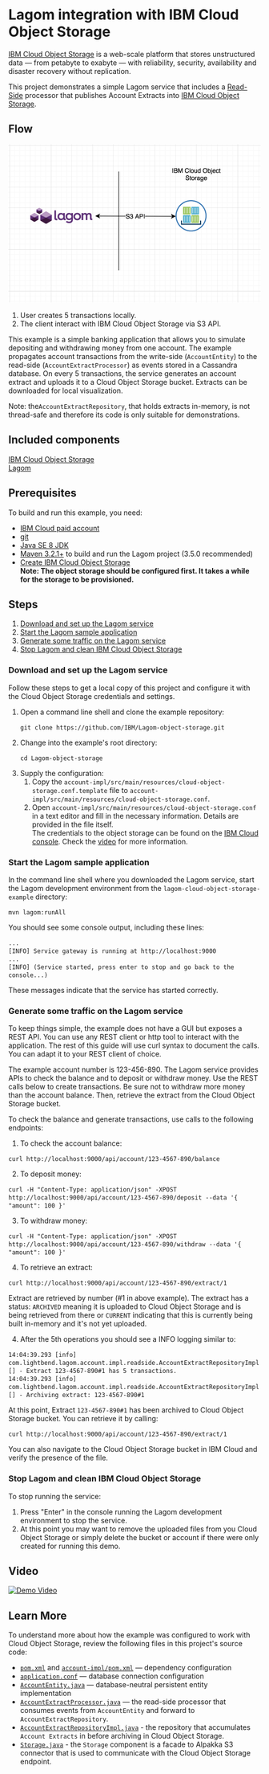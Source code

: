 # Lagom integration with IBM Cloud Object Storage

[IBM Cloud Object Storage](https://control.bluemix.net/storage/objectstorage) is a web-scale platform that stores unstructured data — from petabyte to exabyte — with reliability, security, availability and disaster recovery without replication.

This project demonstrates a simple Lagom service that includes a [Read-Side](https://www.lagomframework.com/documentation/current/java/ReadSide.html) processor that publishes Account Extracts into [IBM Cloud Object Storage](https://control.bluemix.net/storage/objectstorage).


## Flow
![architecture diagram](temparchi.png)
1. User creates 5 transactions locally.
2. The client interact with IBM Cloud Object Storage via S3 API.

This example is a simple banking application that allows you to simulate depositing and withdrawing money from one account. The example propagates account transactions from the write-side (`AccountEntity`) to the read-side (`AccountExtractProcessor`) as events stored in a Cassandra database. On every 5 transactions, the service generates an account extract and uploads it to a Cloud Object Storage bucket. Extracts can be downloaded for local visualization.

Note: the`AccountExtractRepository`, that holds extracts in-memory, is not thread-safe and therefore its code is only suitable for demonstrations.

## Included components

[IBM Cloud Object Storage](https://control.bluemix.net/storage/objectstorage)    
[Lagom](https://www.lagomframework.com/)

## Prerequisites

To build and run this example, you need:

- [IBM Cloud paid account](https://www.ibm.com/cloud/)
- [git](https://git-scm.com/)
- [Java SE 8 JDK](http://www.oracle.com/technetwork/java/javase/overview/index.html)
- [Maven 3.2.1+](https://maven.apache.org/) to build and run the Lagom project (3.5.0 recommended)
- [Create IBM Cloud Object Storage](https://console.bluemix.net/catalog/services/cloud-object-storage)    
  **Note: The object storage should be configured first. It takes a while for the storage to be provisioned.**

## Steps

1.  [Download and set up the Lagom service](#download-and-set-up-the-lagom-service)
2.  [Start the Lagom sample application](#start-the-lagom-sample-application)
3.  [Generate some traffic on the Lagom service](#generate-some-traffic-on-the-lagom-service)
4.  [Stop Lagom and clean IBM Cloud Object Storage](#stop-lagom-and-clean-ibm-cloud-object-storage)


### Download and set up the Lagom service

Follow these steps to get a local copy of this project and configure it with the Cloud Object Storage credentials and settings.

1.  Open a command line shell and clone the example repository:
    ```
    git clone https://github.com/IBM/Lagom-object-storage.git
    ```
2.  Change into the example's root directory:
    ```
    cd Lagom-object-storage
    ```
3.  Supply the configuration:
    1. Copy the `account-impl/src/main/resources/cloud-object-storage.conf.template` file to `account-impl/src/main/resources/cloud-object-storage.conf`.
    2. Open `account-impl/src/main/resources/cloud-object-storage.conf` in a text editor and fill in the necessary information. Details are provided in the file itself.   
    The credentials to the object storage can be found on the [IBM Cloud console](https://control.bluemix.net/storage/objectstorage).  Check the [video](#video) for more information. 

### Start the Lagom sample application

 In the command line shell where you downloaded the Lagom service, start the Lagom development environment from the `lagom-cloud-object-storage-example` directory:

```
mvn lagom:runAll
```

You should see some console output, including these lines:

```
...
[INFO] Service gateway is running at http://localhost:9000
...
[INFO] (Service started, press enter to stop and go back to the console...)
```

These messages indicate that the service has started correctly.


### Generate some traffic on the Lagom service

To keep things simple, the example does not have a GUI but exposes a REST API. You can use any REST client or http tool to interact with the application. The rest of this guide will use curl syntax to document the calls. You can adapt it to your REST client of choice.

The example account number is 123-456-890. The Lagom service provides APIs to check the balance and to deposit or withdraw money. Use the REST calls below to create transactions. Be sure not to withdraw more money than the account balance. Then, retrieve the extract from the Cloud Object Storage bucket.

To check the balance and generate transactions, use calls to the following endpoints:

1. To check the account balance:
```
curl http://localhost:9000/api/account/123-4567-890/balance
```
2.  To deposit money:
```
curl -H "Content-Type: application/json" -XPOST http://localhost:9000/api/account/123-4567-890/deposit --data '{ "amount": 100 }'
```
3. To withdraw money:
```
curl -H "Content-Type: application/json" -XPOST http://localhost:9000/api/account/123-4567-890/withdraw --data '{ "amount": 100 }'
```
4. To retrieve an extract:
```
curl http://localhost:9000/api/account/123-4567-890/extract/1
```
Extract are retrieved by number (#1 in above example). The extract has a status: `ARCHIVED` meaning it is uploaded to Cloud Object Storage and is being retrieved from there or `CURRENT` indicating that this is currently being built in-memory and it's not yet uploaded.

4. After the 5th operations you should see a INFO logging similar to:
```
14:04:39.293 [info] com.lightbend.lagom.account.impl.readside.AccountExtractRepositoryImpl [] - Extract 123-4567-890#1 has 5 transactions.
14:04:39.293 [info] com.lightbend.lagom.account.impl.readside.AccountExtractRepositoryImpl [] - Archiving extract: 123-4567-890#1
```
At this point, Extract `123-4567-890#1` has been archived to Cloud Object Storage bucket. You can retrieve it by calling:
```
curl http://localhost:9000/api/account/123-4567-890/extract/1
```
You can also navigate to the Cloud Object Storage bucket in IBM Cloud and verify the presence of the file.

### Stop Lagom and clean IBM Cloud Object Storage

To stop running the service:

1.  Press "Enter" in the console running the Lagom development environment to stop the service.
2.  At this point you may want to remove the uploaded files from you Cloud Object Storage or simply delete the bucket or account if there were only created for running this demo.

## Video
[![Demo Video](https://img.youtube.com/vi/enOFlo4JD6M/0.jpg)](https://www.youtube.com/watch?v=enOFlo4JD6M)

## Learn More

To understand more about how the example was configured to work with Cloud Object Storage, review the following files in this project's source code:

- [`pom.xml`](pom.xml) and [`account-impl/pom.xml`](account-impl/pom.xml) — dependency configuration
- [`application.conf`](account-impl/src/main/resources/application.conf) — database connection configuration
- [`AccountEntity.java`](account-impl/src/main/java/com/lightbend/lagom/account/impl/AccountEntity.java) — database-neutral persistent entity implementation
- [`AccountExtractProcessor.java`](account-impl/src/main/java/com/lightbend/lagom/account/impl/readside/AccountExtractProcessor.java) — the read-side processor that consumes events from `AccountEntity` and forward to `AccountExtractRepository`.
- [`AccountExtractRepositoryImpl.java`](account-impl/src/main/java/com/lightbend/lagom/account/impl/readside/AccountExtractRepositoryImpl.java) - the repository that accumulates `Account Extracts` in before archiving in Cloud Object Storage.
- [`Storage.java`](account-impl/src/main/java/com/lightbend/lagom/account/impl/readside/Storage.java) - the `Storage` component is a facade to Alpakka S3 connector that is used to communicate with the Cloud Object Storage endpoint.
